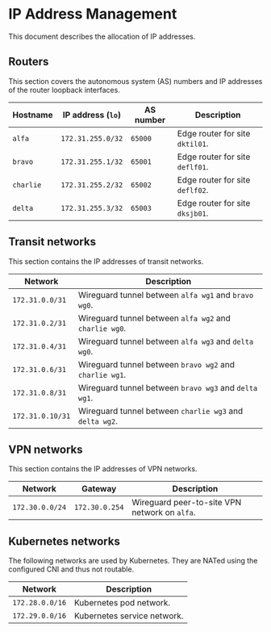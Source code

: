 # IP Address Management

This document describes the allocation of IP addresses.

## Routers

This section covers the autonomous system (AS) numbers and IP addresses of the router loopback interfaces.

| Hostname  | IP address (`lo`) | AS number | Description                     |
| --------- | ----------------- | --------- | ------------------------------- |
| `alfa`    | `172.31.255.0/32` | `65000`   | Edge router for site `dktil01`. |
| `bravo`   | `172.31.255.1/32` | `65001`   | Edge router for site `deflf01`. |
| `charlie` | `172.31.255.2/32` | `65002`   | Edge router for site `deflf02`. |
| `delta`   | `172.31.255.3/32` | `65003`   | Edge router for site `dksjb01`. |

## Transit networks

This section contains the IP addresses of transit networks.

| Network          | Description                                             |
| ---------------- | ------------------------------------------------------- |
| `172.31.0.0/31`  | Wireguard tunnel between `alfa wg1` and `bravo wg0`.    |
| `172.31.0.2/31`  | Wireguard tunnel between `alfa wg2` and `charlie wg0`.  |
| `172.31.0.4/31`  | Wireguard tunnel between `alfa wg3` and `delta wg0`.    |
| `172.31.0.6/31`  | Wireguard tunnel between `bravo wg2` and `charlie wg1`. |
| `172.31.0.8/31`  | Wireguard tunnel between `bravo wg3` and `delta wg1`.   |
| `172.31.0.10/31` | Wireguard tunnel between `charlie wg3` and `delta wg2`. |

## VPN networks

This section contains the IP addresses of VPN networks.

| Network         | Gateway        | Description                                   |
| --------------- | -------------- | --------------------------------------------- |
| `172.30.0.0/24` | `172.30.0.254` | Wireguard peer-to-site VPN network on `alfa`. |

## Kubernetes networks

The following networks are used by Kubernetes. They are NATed using the configured CNI and thus not routable.

| Network         | Description                 |
| --------------- | --------------------------- |
| `172.28.0.0/16` | Kubernetes pod network.     |
| `172.29.0.0/16` | Kubernetes service network. |
